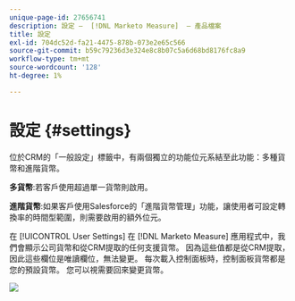 ```yaml
---
unique-page-id: 27656741
description: 設定 —  [!DNL Marketo Measure]  — 產品檔案
title: 設定
exl-id: 704dc52d-fa21-4475-878b-073e2e65c566
source-git-commit: b59c79236d3e324e8c8b07c5a6d68bd8176fc8a9
workflow-type: tm+mt
source-wordcount: '128'
ht-degree: 1%

---
```


# 設定 {#settings}

位於CRM的「一般設定」標籤中，有兩個獨立的功能位元系結至此功能：多種貨幣和進階貨幣。

**多貨幣**:若客戶使用超過單一貨幣則啟用。

**進階貨幣**:如果客戶使用Salesforce的「進階貨幣管理」功能，讓使用者可設定轉換率的時間型範圍，則需要啟用的額外位元。

在 [!UICONTROL User Settings] 在 [!DNL Marketo Measure] 應用程式中，我們會顯示公司貨幣和從CRM提取的任何支援貨幣。 因為這些值都是從CRM提取，因此這些欄位是唯讀欄位，無法變更。 每次載入控制面板時，控制面板貨幣都是您的預設貨幣。 您可以視需要回來變更貨幣。

![](assets/one-1.png)
